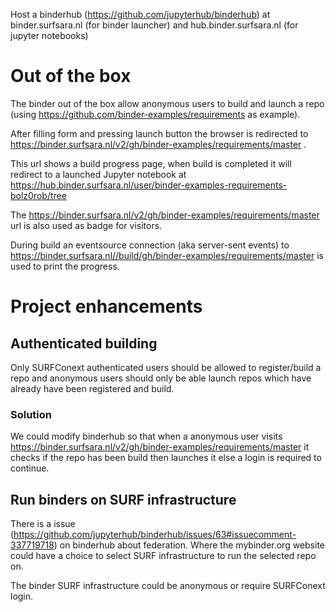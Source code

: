 Host a binderhub (https://github.com/jupyterhub/binderhub) at binder.surfsara.nl (for binder launcher) and hub.binder.surfsara.nl (for jupyter notebooks)

# Out of the box

The binder out of the box allow anonymous users to build and launch a repo (using https://github.com/binder-examples/requirements as example).

After filling form and pressing launch button the browser is redirected to
https://binder.surfsara.nl/v2/gh/binder-examples/requirements/master .

This url shows a build progress page, when build is completed it will redirect to a launched Jupyter notebook at https://hub.binder.surfsara.nl/user/binder-examples-requirements-bolz0rob/tree

The https://binder.surfsara.nl/v2/gh/binder-examples/requirements/master url is also used as badge for visitors.

During build an eventsource connection (aka server-sent events) to https://binder.surfsara.nl//build/gh/binder-examples/requirements/master is used to print the progress.

# Project enhancements

## Authenticated building

Only SURFConext authenticated users should be allowed to register/build a repo and anonymous users should only be able launch repos which have already have been registered and build.

### Solution

We could modify binderhub so that when a anonymous user visits https://binder.surfsara.nl/v2/gh/binder-examples/requirements/master
it checks if the repo has been build then launches it else a login is required to continue.

## Run binders on SURF infrastructure

There is a issue (https://github.com/jupyterhub/binderhub/issues/63#issuecomment-337719718) on binderhub about federation. Where the mybinder.org website could have a choice to select SURF infrastructure to run the selected repo on.

The binder SURF infrastructure could be anonymous or require SURFConext login.
